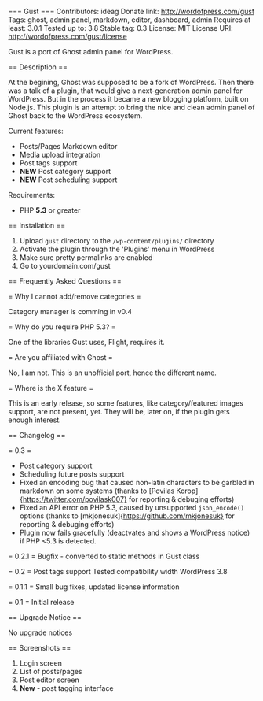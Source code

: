 === Gust ===
Contributors: ideag
Donate link: http://wordofpress.com/gust
Tags: ghost, admin panel, markdown, editor, dashboard, admin
Requires at least: 3.0.1
Tested up to: 3.8
Stable tag: 0.3
License: MIT
License URI: http://wordofpress.com/gust/license

Gust is a port of Ghost admin panel for WordPress.

== Description ==

At the begining, Ghost was supposed to be a fork of WordPress. Then there was a talk of a plugin, that would give a next-generation admin panel for WordPress. But in the process it became a new blogging platform, built on Node.js. This plugin is an attempt to bring the nice and clean admin panel of Ghost back to the WordPress ecosystem. 

Current features:

*   Posts/Pages Markdown editor
*   Media upload integration
*   Post tags support
*   **NEW** Post category support
*   **NEW** Post scheduling support

Requirements:

*   PHP **5.3** or greater

== Installation ==

1. Upload `gust` directory to the `/wp-content/plugins/` directory
1. Activate the plugin through the 'Plugins' menu in WordPress
1. Make sure pretty permalinks are enabled
1. Go to yourdomain.com/gust

== Frequently Asked Questions ==

= Why I cannot add/remove categories = 

Category manager is comming in v0.4

= Why do you require PHP 5.3? =

One of the libraries Gust uses, Flight, requires it.

= Are you affiliated with Ghost =

No, I am not. This is an unofficial port, hence the different name.

= Where is the X feature =

This is an early release, so some features, like category/featured images support, are not present, yet. They will be, later on, if the plugin gets enough interest.

== Changelog ==

= 0.3 = 
* Post category support
* Scheduling future posts support
* Fixed an encoding bug that caused non-latin characters to be garbled in markdown on some systems (thanks to [Povilas Korop]{https://twitter.com/povilask007} for reporting & debuging efforts)
* Fixed an API error on PHP 5.3, caused by unsupported `json_encode()` options (thanks to [mkjonesuk]{https://github.com/mkjonesuk} for reporting & debuging efforts)
* Plugin now fails gracefully (deactvates and shows a WordPress notice) if PHP <5.3 is detected.

= 0.2.1 = 
Bugfix - converted to static methods in Gust class

= 0.2 = 
Post tags support
Tested compatibility width WordPress 3.8

= 0.1.1 =
Small bug fixes, updated license information

= 0.1 =
Initial release

== Upgrade Notice ==

No upgrade notices

== Screenshots ==
1. Login screen
2. List of posts/pages
3. Post editor screen
4. **New** - post tagging interface 
